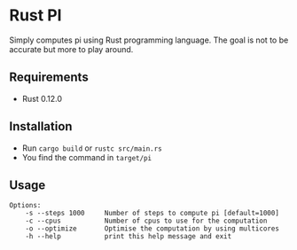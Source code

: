 # Rust PI

Simply computes pi using Rust programming language.
The goal is not to be accurate but more to play around.

## Requirements

- Rust 0.12.0

## Installation

* Run `cargo build` or `rustc src/main.rs`
* You find the command in `target/pi`

## Usage

```
Options:
    -s --steps 1000     Number of steps to compute pi [default=1000]
    -c --cpus           Number of cpus to use for the computation
    -o --optimize       Optimise the computation by using multicores
    -h --help           print this help message and exit
```
